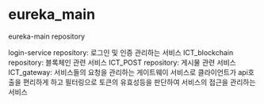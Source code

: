 # eureka_main
eureka-main repository

login-service repository: 로그인 및 인증 관리하는 서비스
ICT_blockchain repository: 블록체인 관련 서비스
ICT_POST repository: 게시물 관련 서비스
ICT_gateway: 서비스들의 요청을 관리하는 게이트웨이 서비스로 클라이언트가
api호출을 편리하게 하고 필터링으로 토큰의 유효성등을 판단하여 서비스의 접근을 관리하는 서비스 
